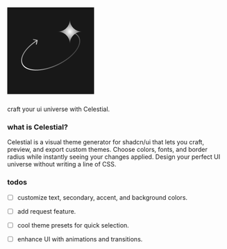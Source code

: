 # ![celestial logo](https://raw.githubusercontent.com/deewakar-k/celestial/main/public/celestial.svg) 
craft your ui universe with Celestial.

### what is Celestial?
Celestial is a visual theme generator for shadcn/ui that lets you craft, preview, and export custom themes. Choose colors, fonts, and border radius while instantly seeing your changes applied. Design your perfect UI universe without writing a line of CSS.

### todos
- [ ] customize text, secondary, accent, and background colors.
- [ ] add request feature.
- [ ] cool theme presets for quick selection.
- [ ] enhance UI with animations and transitions.

